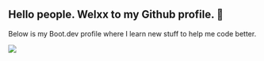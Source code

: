 ## Hello people. Welxx to my Github profile. 👋
 Below is my Boot.dev profile where I learn new stuff to help me code better.
<p align="left">
  <img src="https://api.boot.dev/v1/users/public/5152fd87-a475-42db-bb71-87b76e297138/thumbnail" >
</p>

<!--
**Sairohitkotla/Sairohitkotla** is a ✨ _special_ ✨ repository because its `README.md` (this file) appears on your GitHub profile.

Here are some ideas to get you started:

- 🔭 I’m currently working on ...
- 🌱 I’m currently learning ...
- 👯 I’m looking to collaborate on ...
- 🤔 I’m looking for help with ...
- 💬 Ask me about ...
- 📫 How to reach me: ...
- 😄 Pronouns: ...
- ⚡ Fun fact: ...
-->
